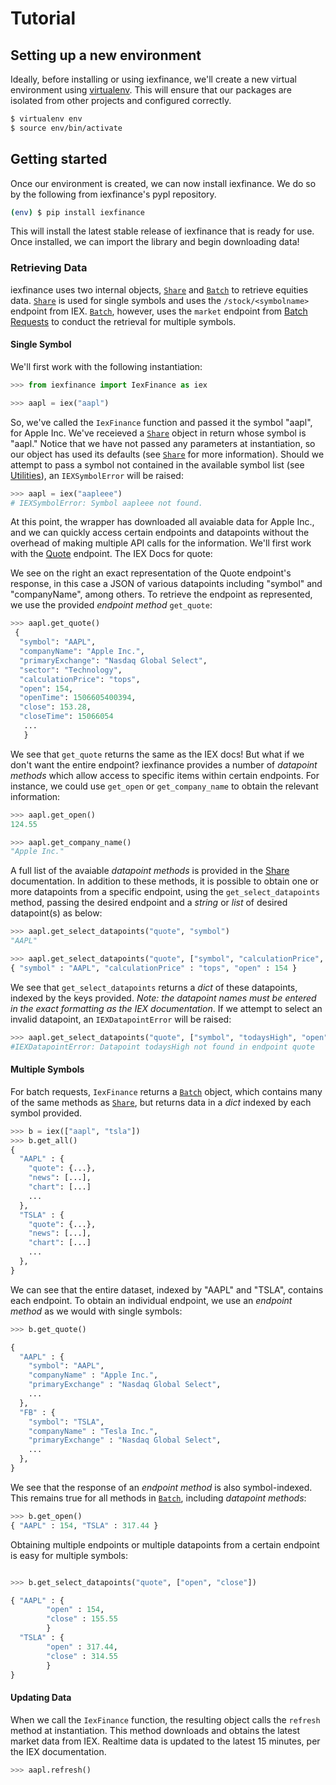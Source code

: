 # Tutorial

## Setting up a new environment

Ideally, before installing or using iexfinance, we'll create a new virtual environment using [virtualenv](https://virtualenv.pypa.io/en/stable/). This will ensure that our packages are isolated from other projects and configured correctly.

```bash
$ virtualenv env
$ source env/bin/activate
```

## Getting started

Once our environment is created, we can now install iexfinance. We do so by the following from iexfinance's pypl repository. 

```bash
(env) $ pip install iexfinance
```

This will install the latest stable release of iexfinance that is ready for use. Once installed, we can import the library and begin downloading data!


### Retrieving Data

iexfinance uses two internal objects, [```Share```](share.md) and [```Batch```](batch.md) to retrieve equities data. [```Share```](share.md) is used for single symbols and uses the ```/stock/<symbolname>``` endpoint from IEX. [```Batch```](https://addisonlynch.github.io/iexfinance/batch), however, uses the  ```market``` endpoint from [Batch Requests](https://iextrading.com/developer/docs/#batch-requests) to conduct the retrieval for multiple symbols. 

#### Single Symbol

We'll first work with the following instantiation:

```python
>>> from iexfinance import IexFinance as iex

>>> aapl = iex("aapl")
```

So, we've called the `IexFinance` function and passed it the symbol "aapl", for Apple Inc. We've receieved a [`Share`](share.md) object in return whose symbol is "aapl." Notice that we have not passed any parameters at instantiation, so our object has used its defaults (see [`Share`](share.md#parameters) for more information). Should we attempt to pass a symbol not contained in the available symbol list (see [Utilities](utilities.md)), an `IEXSymbolError` will be raised:

```python
>>> aapl = iex("aapleee")
# IEXSymbolError: Symbol aapleee not found.
```



At this point, the wrapper has downloaded all avaiable data for Apple Inc., and we can quickly access certain endpoints and datapoints without the overhead of making multiple API calls for the information. We'll first work with the [Quote](https://iextrading.com/developer/docs/#quote) endpoint. The IEX Docs for quote:



We see on the right an exact representation of the Quote endpoint's response, in this case a JSON of various datapoints including "symbol" and "companyName", among others. To retrieve the endpoint as represented, we use the provided *endpoint method* `get_quote`:

```python
>>> aapl.get_quote()
 {
  "symbol": "AAPL",
  "companyName": "Apple Inc.",
  "primaryExchange": "Nasdaq Global Select",
  "sector": "Technology",
  "calculationPrice": "tops",
  "open": 154,
  "openTime": 1506605400394,
  "close": 153.28,
  "closeTime": 15066054
   ...
   }
```

We see that `get_quote` returns the same as the IEX docs! But what if we don't want the entire endpoint? iexfinance provides a number of *datapoint methods* which allow access to specific items within certain endpoints. For instance, we could use `get_open` or `get_company_name` to obtain the relevant information:

```python
>>> aapl.get_open()
124.55

>>> aapl.get_company_name()
"Apple Inc."
```

A full list of the avaiable *datapoint methods* is provided in the [Share](share.md) documentation. In addition to these methods, it is possible to obtain one or more datapoints from a specific endpoint, using the `get_select_datapoints` method, passing the desired endpoint and a *string* or *list* of desired datapoint(s) as below:

```python
>>> aapl.get_select_datapoints("quote", "symbol")
"AAPL"

>>> aapl.get_select_datapoints("quote", ["symbol", "calculationPrice", "open"])
{ "symbol" : "AAPL", "calculationPrice" : "tops", "open" : 154 } 
```

We see that `get_select_datapoints` returns a *dict* of these datapoints, indexed by the keys provided. *Note: the datapoint names must be entered in the exact formatting as the IEX documentation*. If we attempt to select an invalid datapoint, an `IEXDatapointError` will be raised:

```python
>>> aapl.get_select_datapoints("quote", ["symbol", "todaysHigh", "open"])
#IEXDatapointError: Datapoint todaysHigh not found in endpoint quote
```

#### Multiple Symbols

For batch requests, `IexFinance` returns a [`Batch`](batch.md) object, which contains many of the same methods as [`Share`](share.md), but returns data in a *dict* indexed by each symbol provided.

```python
>>> b = iex(["aapl", "tsla"])
>>> b.get_all()
{
  "AAPL" : {
    "quote": {...},
    "news": [...],
    "chart": [...]
    ...
  },
  "TSLA" : {
    "quote": {...},
    "news": [...],
    "chart": [...]
    ...
  },
}
```
We can see that the entire dataset, indexed by "AAPL" and "TSLA", contains each endpoint. To obtain an individual endpoint, we use an *endpoint method* as we would with single symbols:

```python
>>> b.get_quote()

{
  "AAPL" : {
    "symbol": "AAPL",
    "companyName" : "Apple Inc.",
    "primaryExchange" : "Nasdaq Global Select",
    ...
  },
  "FB" : {
    "symbol": "TSLA",
    "companyName" : "Tesla Inc.",
    "primaryExchange" : "Nasdaq Global Select",
    ...
  },
}
```
We see that the response of an *endpoint method* is also symbol-indexed. This remains true for all methods in [`Batch`](batch.md), including *datapoint methods*:

```python
>>> b.get_open()
{ "AAPL" : 154, "TSLA" : 317.44 }
```

Obtaining multiple endpoints or multiple datapoints from a certain endpoint is easy for multiple symbols:

```python

>>> b.get_select_datapoints("quote", ["open", "close"])

{ "AAPL" : {
        "open" : 154,
        "close" : 155.55
        }
  "TSLA" : {
        "open" : 317.44,
        "close" : 314.55
        } 
}
```


#### Updating Data

When we call the `IexFinance` function, the resulting object calls the `refresh` method at instantiation. This method downloads and obtains the latest market data from IEX. Realtime data is updated to the latest 15 minutes, per the IEX documentation. 

```python
>>> aapl.refresh()
```




